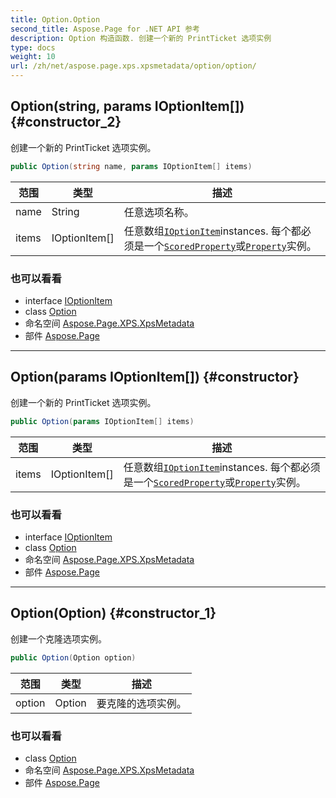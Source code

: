 ```yaml
---
title: Option.Option
second_title: Aspose.Page for .NET API 参考
description: Option 构造函数. 创建一个新的 PrintTicket 选项实例
type: docs
weight: 10
url: /zh/net/aspose.page.xps.xpsmetadata/option/option/
---
```

## Option(string, params IOptionItem[]) {#constructor_2}

创建一个新的 PrintTicket 选项实例。

```csharp
public Option(string name, params IOptionItem[] items)
```

| 范围 | 类型 | 描述 |
| --- | --- | --- |
| name | String | 任意选项名称。 |
| items | IOptionItem[] | 任意数组[`IOptionItem`](../../ioptionitem/)instances. 每个都必须是一个[`ScoredProperty`](../../scoredproperty/)或[`Property`](../../property/)实例。 |

### 也可以看看

* interface [IOptionItem](../../ioptionitem/)
* class [Option](../)
* 命名空间 [Aspose.Page.XPS.XpsMetadata](../../option/)
* 部件 [Aspose.Page](../../../)

---

## Option(params IOptionItem[]) {#constructor}

创建一个新的 PrintTicket 选项实例。

```csharp
public Option(params IOptionItem[] items)
```

| 范围 | 类型 | 描述 |
| --- | --- | --- |
| items | IOptionItem[] | 任意数组[`IOptionItem`](../../ioptionitem/)instances. 每个都必须是一个[`ScoredProperty`](../../scoredproperty/)或[`Property`](../../property/)实例。 |

### 也可以看看

* interface [IOptionItem](../../ioptionitem/)
* class [Option](../)
* 命名空间 [Aspose.Page.XPS.XpsMetadata](../../option/)
* 部件 [Aspose.Page](../../../)

---

## Option(Option) {#constructor_1}

创建一个克隆选项实例。

```csharp
public Option(Option option)
```

| 范围 | 类型 | 描述 |
| --- | --- | --- |
| option | Option | 要克隆的选项实例。 |

### 也可以看看

* class [Option](../)
* 命名空间 [Aspose.Page.XPS.XpsMetadata](../../option/)
* 部件 [Aspose.Page](../../../)


